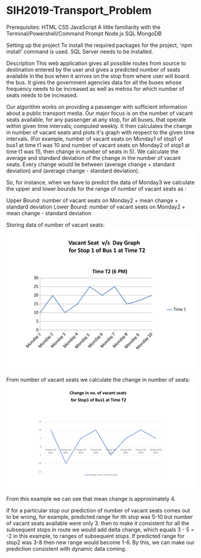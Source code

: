 # SIH2019-Transport_Problem

Prerequisites:
HTML
CSS
JavaScript
A little familiarity with the Terminal/Powershell/Command Prompt
Node.js
SQL
MongoDB


Setting up the project
To install the required packages for the project, 'npm install' command is used.
SQL Server needs to be installed.


Description
This web application gives all possible routes from source to destination entered by the user and gives a predicted number of seats available in the bus when it arrives on the stop from where user will board the bus. It gives the government agencies data for all the buses whose frequency needs to be increased as well as metros for which number of seats needs to be increased.

Our algorithm works on providing a passenger with sufficient information about a public transport media. Our major focus is on the number of vacant seats available, for any passenger at any stop, for all buses, that operate within given time intervals; computed weekly. It then calculates the change in number of vacant seats and plots it's graph with respect to the given time intervals. (For example, number of vacant seats on Monday1 of stop1 of bus1 at time t1 was 10 and number of vacant seats on Monday2 of stop1 at time t1 was 15, then change in number of seats in 5). We calculate the average and standard deviation of the change in the number of vacant seats. Every change would lie between (average change + standard deviation) and (average change - standard deviation). 

So, for instance, when we have to predict the data of Monday3 we calculate the upper and lower bounds for the range of number of vacant seats as :

Upper Bound: number of vacant seats on Monday2 + mean change + standard deviation
Lower Bound: number of vacant seats on Monday2 + mean change - standard deviation

Storing data of number of vacant seats:
![picture](/Graphs.png-page-0.png)

From number of vacant seats we calculate the change in number of seats:
![picture](/Presentation1.png)

From this example we can see that mean change is approximately 4.

If for a particular stop our prediction of number of vacant seats comes out to be wrong, for example, predicted range for ith stop was 5-10 but number of vacant seats available were only 3. then to make it consistent for all the subsequent stops in route we would add delta change, which equals 3 - 5 = -2  in this example, to ranges of subsequent stops. If predicted range for stop2 was 3-8 then new range would become 1-6. By this, we can make our prediction consistent with dynamic data coming.


